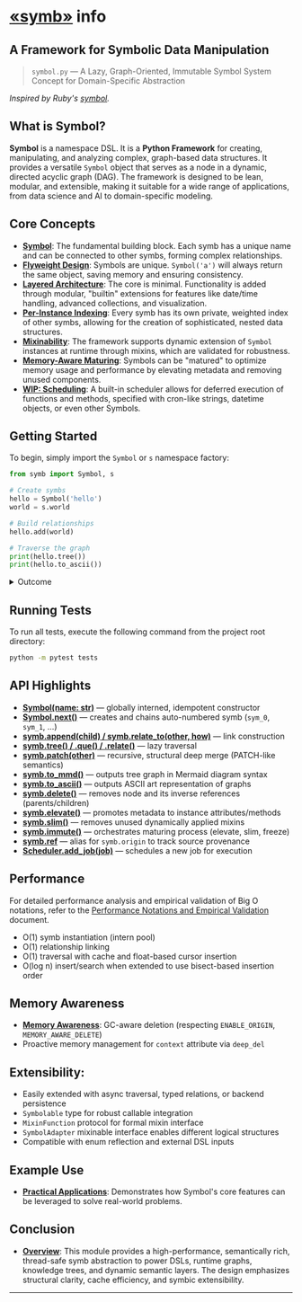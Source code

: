 # [«symb»](https://github.com/ikko/symb) info

## **A Framework for Symbolic Data Manipulation**

> `symbol.py` — A Lazy, Graph-Oriented, Immutable Symbol System Concept for Domain-Specific Abstraction

_Inspired by Ruby's [symbol](https://ruby-doc.org/core-2.5.3/Symbol.html)._

## What is Symbol?

**Symbol** is a namespace DSL. It is a **Python Framework** for creating, manipulating, and analyzing complex, graph-based data structures. It provides a versatile `Symbol` object that serves as a node in a dynamic, directed acyclic graph (DAG). The framework is designed to be lean, modular, and extensible, making it suitable for a wide range of applications, from data science and AI to domain-specific modeling.


## Core Concepts

-   **[Symbol](topics/1_symb_fundamental_building_block/index.md)**: The fundamental building block. Each symb has a unique name and can be connected to other symbs, forming complex relationships.
-   **[Flyweight Design](topics/2_flyweight_design/index.md)**: Symbols are unique. `Symbol('a')` will always return the same object, saving memory and ensuring consistency.
-   **[Layered Architecture](topics/3_layered_architecture/index.md)**: The core is minimal. Functionality is added through modular, "builtin" extensions for features like date/time handling, advanced collections, and visualization.
-   **[Per-Instance Indexing](topics/4_per_instance_indexing/index.md)**: Every symb has its own private, weighted index of other symbs, allowing for the creation of sophisticated, nested data structures.
-   **[Mixinability](topics/5_mixinability/index.md)**: The framework supports dynamic extension of `Symbol` instances at runtime through mixins, which are validated for robustness.
-   **[Memory-Aware Maturing](topics/6_memory_aware_maturing/index.md)**: Symbols can be "matured" to optimize memory usage and performance by elevating metadata and removing unused components.
-   **[WIP: Scheduling](topics/7_scheduling/index.md)**: A built-in scheduler allows for deferred execution of functions and methods, specified with cron-like strings, datetime objects, or even other Symbols.


Getting Started
---------------
To begin, simply import the `Symbol` or `s` namespace factory:

```python
from symb import Symbol, s

# Create symbs
hello = Symbol('hello')
world = s.world

# Build relationships
hello.add(world)

# Traverse the graph
print(hello.tree())
print(hello.to_ascii())
```
<details>
<summary>Outcome</summary>

```text
[<Symbol: hello>, <Symbol: world>]
- hello
  - world
```
</details>

Running Tests
-------------
To run all tests, execute the following command from the project root directory:

```bash
python -m pytest tests
```


API Highlights
--------------
- **[Symbol(name: str)](topics/8_api_highlights/index.md#symbname-str-globally-interned-idempotent-constructor)** — globally interned, idempotent constructor
- **[Symbol.next()](topics/8_api_highlights/index.md#symbnext-creates-and-chains-auto-numbered-symbs)** — creates and chains auto-numbered symb (`sym_0`, `sym_1`, …)
- **[symb.append(child) / symb.relate_to(other, how)](topics/8_api_highlights/index.md#symbappendchild--symbrelate_toother-how-link-construction)** — link construction
- **[symb.tree() / .que() / .relate()](topics/8_api_highlights/index.md#symbtree--que--relate-lazy-traversal)** — lazy traversal
- **[symb.patch(other)](topics/8_api_highlights/index.md#symbpatchother-recursive-structural-deep-merge)** — recursive, structural deep merge (PATCH-like semantics)
- **[symb.to_mmd()](topics/8_api_highlights/index.md#symbto_mmd-outputs-tree-graph-in-mermaid-diagram-syntax)** — outputs tree graph in Mermaid diagram syntax
- **[symb.to_ascii()](topics/8_api_highlights/index.md#symbto_ascii-outputs-ascii-art-representation-of-graphs)** — outputs ASCII art representation of graphs
- **[symb.delete()](topics/8_api_highlights/index.md#symbdelete-removes-node-and-its-inverse-references)** — removes node and its inverse references (parents/children)
- **[symb.elevate()](topics/8_api_highlights/index.md#symbelevate-promotes-metadata-to-instance-attributesmethods)** — promotes metadata to instance attributes/methods
- **[symb.slim()](topics/8_api_highlights/index.md#symbslim-removes-unused-dynamically-applied-mixins)** — removes unused dynamically applied mixins
- **[symb.immute()](topics/8_api_highlights/index.md#symbimmute-orchestrates-maturing-process-elevate-slim-freeze)** — orchestrates maturing process (elevate, slim, freeze)
- **[symb.ref](topics/8_api_highlights/index.md#symbref-alias-for-symborigin-to-track-source-provenance)** — alias for `symb.origin` to track source provenance
- **[Scheduler.add_job(job)](topics/8_api_highlights/index.md#scheduleradd_jobjob-schedules-a-new-job-for-execution)** — schedules a new job for execution

Performance
-----------
For detailed performance analysis and empirical validation of Big O notations, refer to the [Performance Notations and Empirical Validation](docs/notations.md) document.

- O(1) symb instantiation (intern pool)
- O(1) relationship linking
- O(1) traversal with cache and float-based cursor insertion
- O(log n) insert/search when extended to use bisect-based insertion order

Memory Awareness
----------------
-   **[Memory Awareness](topics/10_memory_awareness/index.md)**: GC-aware deletion (respecting `ENABLE_ORIGIN`, `MEMORY_AWARE_DELETE`)
-   Proactive memory management for `context` attribute via `deep_del`

Extensibility:
-------------
- Easily extended with async traversal, typed relations, or backend persistence
- `Symbolable` type for robust callable integration
- `MixinFunction` protocol for formal mixin interface
- `SymbolAdapter` mixinable interface enables different logical structures
- Compatible with enum reflection and external DSL inputs

Example Use
-----------
- **[Practical Applications](topics/12_example_use/index.md)**: Demonstrates how Symbol's core features can be leveraged to solve real-world problems.

Conclusion
----------
- **[Overview](topics/13_conclusion/index.md)**: This module provides a high-performance, semantically rich, thread-safe symb abstraction to power DSLs, runtime graphs, knowledge trees, and dynamic semantic layers. The design emphasizes structural clarity, cache efficiency, and symbic extensibility.

---
